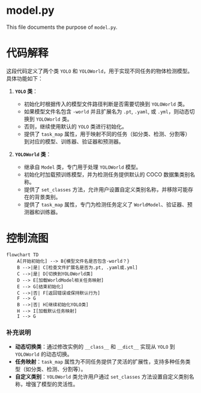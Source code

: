 # model.py

This file documents the purpose of `model.py`.


# 代码解释
这段代码定义了两个类 `YOLO` 和 `YOLOWorld`，用于实现不同任务的物体检测模型。具体功能如下：

1. **`YOLO` 类**：
   - 初始化时根据传入的模型文件路径判断是否需要切换到 `YOLOWorld` 类。
   - 如果模型文件名包含 `-world` 并且扩展名为 `.pt`, `.yaml`, 或 `.yml`，则动态切换到 `YOLOWorld` 类。
   - 否则，继续使用默认的 `YOLO` 类进行初始化。
   - 提供了 `task_map` 属性，用于映射不同的任务（如分类、检测、分割等）到对应的模型、训练器、验证器和预测器。

2. **`YOLOWorld` 类**：
   - 继承自 `Model` 类，专门用于处理 `YOLOWorld` 模型。
   - 初始化时加载预训练模型，并为检测任务提供默认的 COCO 数据集类别名称。
   - 提供了 `set_classes` 方法，允许用户设置自定义类别名称，并移除可能存在的背景类别。
   - 提供了 `task_map` 属性，专门为检测任务定义了 `WorldModel`、验证器、预测器和训练器。

# 控制流图
```mermaid
flowchart TD
    A[开始初始化] --> B{模型文件名是否包含-world？}
    B -->|是| C[检查文件扩展名是否为.pt, .yaml或.yml]
    C -->|是| D[切换到YOLOWorld类]
    D --> E[加载WorldModel相关任务映射]
    E --> G[结束初始化]
    C -->|否| F[返回错误或保持默认行为]
    F --> G
    B -->|否| H[继续初始化YOLO类]
    H --> I[加载默认任务映射]
    I --> G
``` 

### 补充说明
- **动态切换类**：通过修改实例的 `__class__` 和 `__dict__` 实现从 `YOLO` 到 `YOLOWorld` 的动态切换。
- **任务映射**：`task_map` 属性为不同任务提供了灵活的扩展性，支持多种任务类型（如分类、检测、分割等）。
- **自定义类别**：`YOLOWorld` 类允许用户通过 `set_classes` 方法设置自定义类别名称，增强了模型的灵活性。